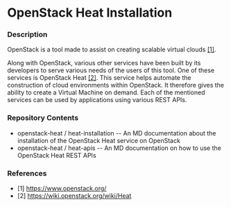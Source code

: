 # OpenStack Heat Installation
### Description
OpenStack is a tool made to assist on creating scalable virtual clouds [[1]](https://github.com/DIASTEMA-UPRC/openstack-heat-installation/blob/main/openstack-heat/heat-apis/use-heat-apis.md#references).

Along with OpenStack, various other services have been built by its developers to serve various needs of the users of this tool. One of these services is OpenStack Heat [[2]](https://github.com/DIASTEMA-UPRC/openstack-heat-installation/blob/main/openstack-heat/heat-apis/use-heat-apis.md#references). This service helps automate the construction of cloud environments within OpenStack. It therefore gives the ability to create a Virtual Machine on demand. Each of the mentioned services can be used by applications using various REST APIs.

### Repository Contents
- openstack-heat / heat-installation
-- An MD documentation about the installation of the OpenStack Heat service on OpenStack
- openstack-heat / heat-apis
-- An MD documentation on how to use the OpenStack Heat REST APIs

### References
- [1] https://www.openstack.org/
- [2] https://wiki.openstack.org/wiki/Heat
